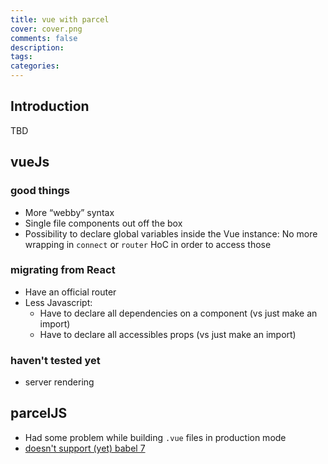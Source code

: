 ```yaml
---
title: vue with parcel
cover: cover.png
comments: false
description:
tags:
categories:
---
```


## Introduction

TBD

<!-- more -->

## vueJs

### good things

- More “webby” syntax
- Single file components out off the box
- Possibility to declare global variables inside the Vue instance:
    No more wrapping in `connect` or `router` HoC in order to access those

### migrating from React

- Have an official router
- Less Javascript:
  - Have to declare all dependencies on a component (vs just make an import)
  - Have to declare all accessibles props (vs just make an import)

### haven't tested yet

- server rendering

## parcelJS

- Had some problem while building `.vue` files in production mode
- [doesn't support (yet) babel 7](https://github.com/parcel-bundler/parcel/issues/868)

